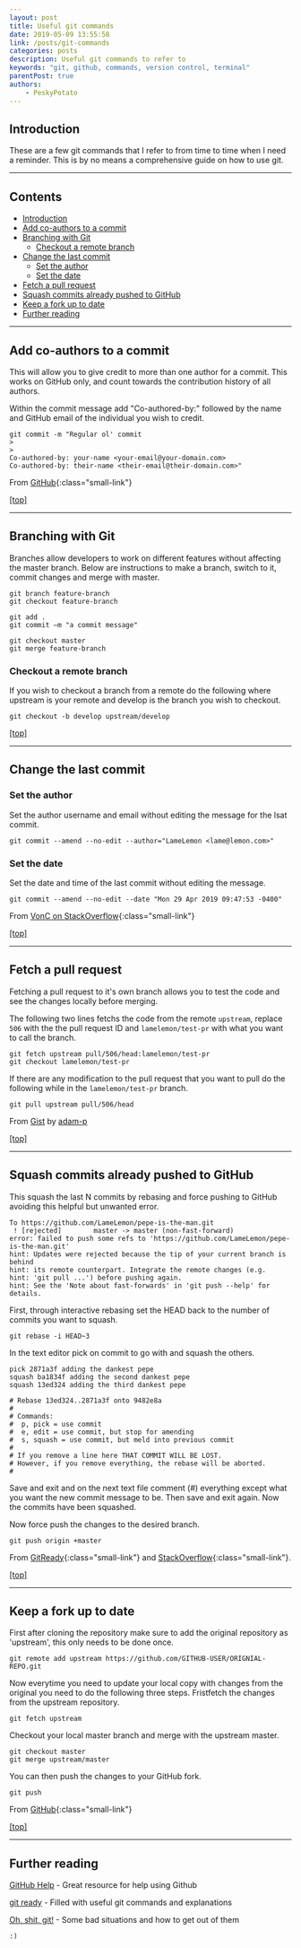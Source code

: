 ```yaml
---
layout: post
title: Useful git commands
date: 2019-05-09 13:55:58
link: /posts/git-commands
categories: posts
description: Useful git commands to refer to
keywords: "git, github, commands, version control, terminal"
parentPost: true
authors:
    - PeskyPotato
---
```


## Introduction
These are a few git commands that I refer to from time to time when I need a reminder. This is by no means a comprehensive guide on how to use git.

---
## Contents
- [Introduction](#introduction)
- [Add co-authors to a commit](#add-co-authors-to-a-commit-)
- [Branching with Git](#branching-with-git)
    - [Checkout a remote branch](#checkout-a-remote-branch)
- [Change the last commit](#change-the-last-commit)
    - [Set the author](#set-the-author)
    - [Set the date](#set-the-date-)
- [Fetch a pull request](#fetch-a-pull-request)
- [Squash commits already pushed to GitHub](#squash-commits-already-pushed-to-github)
- [Keep a fork up to date](#keep-a-fork-up-to-date)
- [Further reading](#further-reading)

---
## Add co-authors to a commit 
This will allow you to give credit to more than one author for a commit. This works on GitHub only, and count towards the contribution history of all authors.

Within the commit message add "Co-authored-by:" followed by the name and GitHub email of the individual you wish to credit.

```
git commit -m "Regular ol' commit
>
>
Co-authored-by: your-name <your-email@your-domain.com>
Co-authored-by: their-name <their-email@their-domain.com>"
```
From [GitHub](https://help.github.com/en/articles/creating-a-commit-with-multiple-authors){:class="small-link"}

[[top]](#introduction)

---
## Branching with Git
Branches allow developers to work on different features without affecting the master branch. Below are instructions to make a branch, switch to it, commit changes and merge with master. 

```
git branch feature-branch
git checkout feature-branch

git add .
git commit –m "a commit message"

git checkout master
git merge feature-branch
```

### Checkout a remote branch
If you wish to checkout a branch from a remote do the following where upstream is your remote and develop is the branch you wish to checkout.
```
git checkout -b develop upstream/develop
```

[[top]](#introduction)

---
## Change the last commit

### Set the author
Set the author username and email without editing the message for the lsat commit.
```
git commit --amend --no-edit --author="LameLemon <lame@lemon.com>"
```

### Set the date 
Set the date and time of the last commit without editing the message. 
```
git commit --amend --no-edit --date "Mon 29 Apr 2019 09:47:53 -0400"
```
From [VonC on StackOverflow](https://stackoverflow.com/questions/23609991/git-github-commit-at-past-date){:class="small-link"}

[[top]](#introduction)

---
## Fetch a pull request
Fetching a pull request to it's own branch allows you to test the code and see the changes locally before merging.

The following two lines fetchs the code from the remote `upstream`, replace `506` with the the pull request ID and `lamelemon/test-pr` with what you want to call the branch.
```
git fetch upstream pull/506/head:lamelemon/test-pr
git checkout lamelemon/test-pr
```

If there are any modification to the pull request that you want to pull do the following while in the `lamelemon/test-pr` branch.
```
git pull upstream pull/506/head
```
From [Gist](https://gist.github.com/adam-p/15413fabef6cffecd897) by [adam-p](https://gist.github.com/adam-p)

[[top]](#introduction)

----
## Squash commits already pushed to GitHub
This squash the last N commits by rebasing and force pushing to GitHub avoiding this helpful but unwanted error.
```
To https://github.com/LameLemon/pepe-is-the-man.git
 ! [rejected]        master -> master (non-fast-forward)
error: failed to push some refs to 'https://github.com/LameLemon/pepe-is-the-man.git'
hint: Updates were rejected because the tip of your current branch is behind
hint: its remote counterpart. Integrate the remote changes (e.g.
hint: 'git pull ...') before pushing again.
hint: See the 'Note about fast-forwards' in 'git push --help' for details.
```

First, through interactive rebasing set the HEAD back to the number of commits you want to squash.
```
git rebase -i HEAD~3
```

In the text editor pick on commit to go with and squash the others.
```
pick 2871a3f adding the dankest pepe
squash ba1834f adding the second dankest pepe
squash 13ed324 adding the third dankest pepe

# Rebase 13ed324..2871a3f onto 9482e8a
#
# Commands:
#  p, pick = use commit
#  e, edit = use commit, but stop for amending
#  s, squash = use commit, but meld into previous commit
#
# If you remove a line here THAT COMMIT WILL BE LOST.
# However, if you remove everything, the rebase will be aborted.
#
```

Save and exit and on the next text file comment (#) everything except what you want the new commit message to be. Then save and exit again. Now the commits have been squashed.

Now force push the changes to the desired branch. 

```
git push origin +master
```

From [GitReady](http://gitready.com/advanced/2009/02/10/squashing-commits-with-rebase.html){:class="small-link"} and [StackOverflow](https://stackoverflow.com/questions/5667884/how-to-squash-commits-in-git-after-they-have-been-pushed){:class="small-link"}.

[[top]](#introduction)

---
## Keep a fork up to date
First after cloning the repository make sure to add the original repository as 'upstream', this only needs to be done once.
```
git remote add upstream https://github.com/GITHUB-USER/ORIGNIAL-REPO.git
```

Now everytime you need to update your local copy with changes from the original you need to do the following three steps.
Fristfetch the changes from the upstream repository.
```
git fetch upstream
```

Checkout your local master branch and merge with the upstream master.
```
git checkout master
git merge upstream/master
```

You can then push the changes to your GitHub fork.
```
git push
```

From [GitHub](https://help.github.com/en/articles/syncing-a-fork){:class="small-link"}

[[top]](#introduction)

---
## Further reading
[GitHub Help](https://help.github.com/en) - Great resource for help using Github

[git ready](http://gitready.com/) - Filled with useful git commands and explanations

[Oh, shit, git!](https://ohshitgit.com/) - Some bad situations and how to get out of them


`:)`
